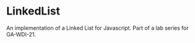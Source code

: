 # LinkedList
An implementation of a Linked List for Javascript.  Part of a lab series for GA-WDI-21.
